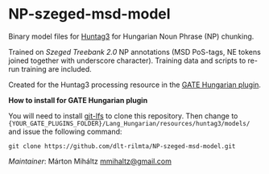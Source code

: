 # NP-szeged-msd-model

Binary model files for [Huntag3](https://github.com/ppke-nlpg/HunTag3) for Hungarian Noun Phrase (NP) chunking.

Trained on *Szeged Treebank 2.0* NP annotations (MSD PoS-tags, NE tokens joined together with underscore character). Training data and scripts to re-run training are included.

Created for the Huntag3 processing resource in the [GATE Hungarian plugin](https://github.com/dlt-rilmta/hunlp-GATE).

**How to install for GATE Hungarian plugin**

You will need to install [git-lfs](https://git-lfs.github.com/) to clone this repository. Then change to `{YOUR_GATE_PLUGINS_FOLDER}/Lang_Hungarian/resources/huntag3/models/` and issue the following command:

```git clone https://github.com/dlt-rilmta/NP-szeged-msd-model.git```

*Maintainer*: Márton Miháltz <mmihaltz@gmail.com>
